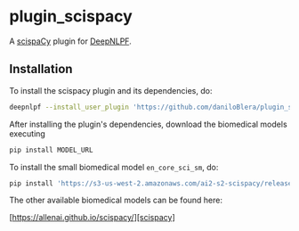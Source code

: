 # plugin_scispacy
A [scispaCy][scispacy] plugin for [DeepNLPF][deepnlpf].

## Installation
To install the scispacy plugin and its dependencies, do:

```zsh
deepnlpf --install_user_plugin 'https://github.com/daniloBlera/plugin_scispacy/archive/master.zip'
```

After installing the plugin's dependencies, download the biomedical models executing

```zsh
pip install MODEL_URL
```

To install the small biomedical model `en_core_sci_sm`, do:

```zsh
pip install 'https://s3-us-west-2.amazonaws.com/ai2-s2-scispacy/releases/v0.2.5/en_core_sci_sm-0.2.5.tar.gz'
```

The other available biomedical models can be found here:

[https://allenai.github.io/scispacy/][scispacy]

[scispacy]: https://allenai.github.io/scispacy/
[deepnlpf]: https://github.com/deepnlpf/deepnlpf
